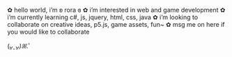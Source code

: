 ✿ hello world, i’m ʚ rora ɞ
✿ i’m interested in web and game development
✿ i’m currently learning c#, js, jquery, html, css, java 
✿ i’m looking to collaborate on creative ideas, p5.js, game assets, fun~
✿ msg me on here if you would like to collaborate

(*ᴗ͈ˬᴗ͈)ꕤ*.ﾟ
